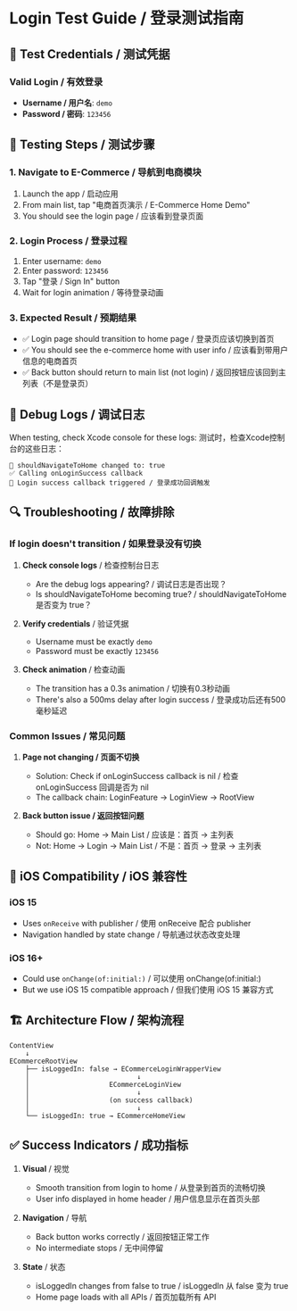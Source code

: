 # Login Test Guide / 登录测试指南

## 🔐 Test Credentials / 测试凭据

### Valid Login / 有效登录
- **Username / 用户名**: `demo`
- **Password / 密码**: `123456`

## 🧪 Testing Steps / 测试步骤

### 1. Navigate to E-Commerce / 导航到电商模块
1. Launch the app / 启动应用
2. From main list, tap "电商首页演示 / E-Commerce Home Demo"
3. You should see the login page / 应该看到登录页面

### 2. Login Process / 登录过程
1. Enter username: `demo`
2. Enter password: `123456`
3. Tap "登录 / Sign In" button
4. Wait for login animation / 等待登录动画

### 3. Expected Result / 预期结果
- ✅ Login page should transition to home page / 登录页应该切换到首页
- ✅ You should see the e-commerce home with user info / 应该看到带用户信息的电商首页
- ✅ Back button should return to main list (not login) / 返回按钮应该回到主列表（不是登录页）

## 🐛 Debug Logs / 调试日志

When testing, check Xcode console for these logs:
测试时，检查Xcode控制台的这些日志：

```
📱 shouldNavigateToHome changed to: true
✅ Calling onLoginSuccess callback
🎯 Login success callback triggered / 登录成功回调触发
```

## 🔍 Troubleshooting / 故障排除

### If login doesn't transition / 如果登录没有切换

1. **Check console logs** / 检查控制台日志
   - Are the debug logs appearing? / 调试日志是否出现？
   - Is shouldNavigateToHome becoming true? / shouldNavigateToHome 是否变为 true？

2. **Verify credentials** / 验证凭据
   - Username must be exactly `demo`
   - Password must be exactly `123456`

3. **Check animation** / 检查动画
   - The transition has a 0.3s animation / 切换有0.3秒动画
   - There's also a 500ms delay after login success / 登录成功后还有500毫秒延迟

### Common Issues / 常见问题

1. **Page not changing / 页面不切换**
   - Solution: Check if onLoginSuccess callback is nil / 检查 onLoginSuccess 回调是否为 nil
   - The callback chain: LoginFeature → LoginView → RootView

2. **Back button issue / 返回按钮问题**
   - Should go: Home → Main List / 应该是：首页 → 主列表
   - Not: Home → Login → Main List / 不是：首页 → 登录 → 主列表

## 📱 iOS Compatibility / iOS 兼容性

### iOS 15
- Uses `onReceive` with publisher / 使用 onReceive 配合 publisher
- Navigation handled by state change / 导航通过状态改变处理

### iOS 16+
- Could use `onChange(of:initial:)` / 可以使用 onChange(of:initial:)
- But we use iOS 15 compatible approach / 但我们使用 iOS 15 兼容方式

## 🏗️ Architecture Flow / 架构流程

```
ContentView
    ↓
ECommerceRootView
    ├── isLoggedIn: false → ECommerceLoginWrapperView
    │                           ↓
    │                    ECommerceLoginView
    │                           ↓
    │                    (on success callback)
    │                           ↓
    └── isLoggedIn: true → ECommerceHomeView
```

## ✅ Success Indicators / 成功指标

1. **Visual** / 视觉
   - Smooth transition from login to home / 从登录到首页的流畅切换
   - User info displayed in home header / 用户信息显示在首页头部

2. **Navigation** / 导航
   - Back button works correctly / 返回按钮正常工作
   - No intermediate stops / 无中间停留

3. **State** / 状态
   - isLoggedIn changes from false to true / isLoggedIn 从 false 变为 true
   - Home page loads with all APIs / 首页加载所有 API